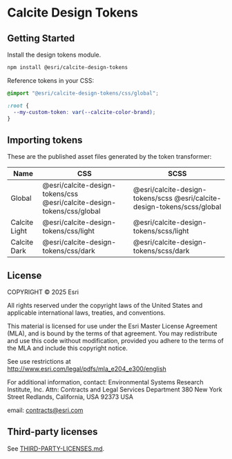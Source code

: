 # Calcite Design Tokens

## Getting Started

Install the design tokens module.

```bash
npm install @esri/calcite-design-tokens
```

Reference tokens in your CSS:

```css
@import "@esri/calcite-design-tokens/css/global";

:root {
  --my-custom-token: var(--calcite-color-brand);
}
```

## Importing tokens

These are the published asset files generated by the token transformer:

| Name          | CSS                                                                    | SCSS                                                                     |
| ------------- | ---------------------------------------------------------------------- | ------------------------------------------------------------------------ |
| Global        | @esri/calcite-design-tokens/css @esri/calcite-design-tokens/css/global | @esri/calcite-design-tokens/scss @esri/calcite-design-tokens/scss/global |
| Calcite Light | @esri/calcite-design-tokens/css/light                                  | @esri/calcite-design-tokens/scss/light                                   |
| Calcite Dark  | @esri/calcite-design-tokens/css/dark                                   | @esri/calcite-design-tokens/scss/dark                                    |

## License

COPYRIGHT © 2025 Esri

All rights reserved under the copyright laws of the United States and applicable international laws, treaties, and conventions.

This material is licensed for use under the Esri Master License Agreement (MLA), and is bound by the terms of that agreement. You may redistribute and use this code without modification, provided you adhere to the terms of the MLA and include this copyright notice.

See use restrictions at <http://www.esri.com/legal/pdfs/mla_e204_e300/english>

For additional information, contact: Environmental Systems Research Institute, Inc. Attn: Contracts and Legal Services Department 380 New York Street Redlands, California, USA 92373 USA

email: <contracts@esri.com>

## Third-party licenses

See [THIRD-PARTY-LICENSES.md](./THIRD-PARTY-LICENSES.md).
